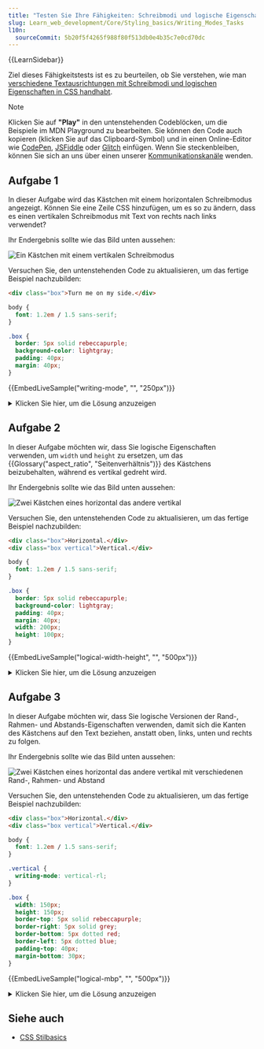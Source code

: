 ```yaml
---
title: "Testen Sie Ihre Fähigkeiten: Schreibmodi und logische Eigenschaften"
slug: Learn_web_development/Core/Styling_basics/Writing_Modes_Tasks
l10n:
  sourceCommit: 5b20f5f4265f988f80f513db0e4b35c7e0cd70dc
---
```


{{LearnSidebar}}

Ziel dieses Fähigkeitstests ist es zu beurteilen, ob Sie verstehen, wie man [verschiedene Textausrichtungen mit Schreibmodi und logischen Eigenschaften in CSS handhabt](/de/docs/Learn_web_development/Core/Styling_basics/Handling_different_text_directions).

> [!NOTE]
> Klicken Sie auf **"Play"** in den untenstehenden Codeblöcken, um die Beispiele im MDN Playground zu bearbeiten.
> Sie können den Code auch kopieren (klicken Sie auf das Clipboard-Symbol) und in einen Online-Editor wie [CodePen](https://codepen.io/), [JSFiddle](https://jsfiddle.net/) oder [Glitch](https://glitch.com/) einfügen.
> Wenn Sie steckenbleiben, können Sie sich an uns über einen unserer [Kommunikationskanäle](/de/docs/MDN/Community/Communication_channels) wenden.

## Aufgabe 1

In dieser Aufgabe wird das Kästchen mit einem horizontalen Schreibmodus angezeigt. Können Sie eine Zeile CSS hinzufügen, um es so zu ändern, dass es einen vertikalen Schreibmodus mit Text von rechts nach links verwendet?

Ihr Endergebnis sollte wie das Bild unten aussehen:

![Ein Kästchen mit einem vertikalen Schreibmodus](mdn-writing-modes1.png)

Versuchen Sie, den untenstehenden Code zu aktualisieren, um das fertige Beispiel nachzubilden:

```html live-sample___writing-mode
<div class="box">Turn me on my side.</div>
```

```css hidden live-sample___writing-mode
body {
  font: 1.2em / 1.5 sans-serif;
}
```

```css live-sample___writing-mode
.box {
  border: 5px solid rebeccapurple;
  background-color: lightgray;
  padding: 40px;
  margin: 40px;
}
```

{{EmbedLiveSample("writing-mode", "", "250px")}}

<details>
<summary>Klicken Sie hier, um die Lösung anzuzeigen</summary>

Sie sollten die Eigenschaft `writing-mode` mit dem Wert `vertical-rl` für ein vertikales Schreibsystem von rechts nach links verwenden:

```css
.box {
  border: 5px solid rebeccapurple;
  background-color: lightgray;
  padding: 40px;
  margin: 40px;
  writing-mode: vertical-rl;
}
```

</details>

## Aufgabe 2

In dieser Aufgabe möchten wir, dass Sie logische Eigenschaften verwenden, um `width` und `height` zu ersetzen, um das {{Glossary("aspect_ratio", "Seitenverhältnis")}} des Kästchens beizubehalten, während es vertikal gedreht wird.

Ihr Endergebnis sollte wie das Bild unten aussehen:

![Zwei Kästchen eines horizontal das andere vertikal](mdn-writing-modes2.png)

Versuchen Sie, den untenstehenden Code zu aktualisieren, um das fertige Beispiel nachzubilden:

```html live-sample___logical-width-height
<div class="box">Horizontal.</div>
<div class="box vertical">Vertical.</div>
```

```css hidden live-sample___logical-width-height
body {
  font: 1.2em / 1.5 sans-serif;
}
```

```css live-sample___logical-width-height
.box {
  border: 5px solid rebeccapurple;
  background-color: lightgray;
  padding: 40px;
  margin: 40px;
  width: 200px;
  height: 100px;
}
```

{{EmbedLiveSample("logical-width-height", "", "500px")}}

<details>
<summary>Klicken Sie hier, um die Lösung anzuzeigen</summary>

Zusätzlich zur Einstellung `writing-mode: vertical-rl` auf dem `.vertical` Kästchen müssen Sie die Eigenschaften `inline-size` und `block-size` anwenden, um `width` und `height` zu ersetzen:

```css
.box {
  border: 5px solid rebeccapurple;
  background-color: lightgray;
  padding: 40px;
  margin: 40px;
  inline-size: 200px;
  block-size: 100px;
}
.vertical {
  writing-mode: vertical-rl;
}
```

</details>

## Aufgabe 3

In dieser Aufgabe möchten wir, dass Sie logische Versionen der Rand-, Rahmen- und Abstands-Eigenschaften verwenden, damit sich die Kanten des Kästchens auf den Text beziehen, anstatt oben, links, unten und rechts zu folgen.

Ihr Endergebnis sollte wie das Bild unten aussehen:

![Zwei Kästchen eines horizontal das andere vertikal mit verschiedenen Rand-, Rahmen- und Abstand](mdn-writing-modes3.png)

Versuchen Sie, den untenstehenden Code zu aktualisieren, um das fertige Beispiel nachzubilden:

```html live-sample___logical-mbp
<div class="box">Horizontal.</div>
<div class="box vertical">Vertical.</div>
```

```css hidden live-sample___logical-mbp
body {
  font: 1.2em / 1.5 sans-serif;
}
```

```css hidden live-sample___logical-mbp
.vertical {
  writing-mode: vertical-rl;
}
```

```css live-sample___logical-mbp
.box {
  width: 150px;
  height: 150px;
  border-top: 5px solid rebeccapurple;
  border-right: 5px solid grey;
  border-bottom: 5px dotted red;
  border-left: 5px dotted blue;
  padding-top: 40px;
  margin-bottom: 30px;
}
```

{{EmbedLiveSample("logical-mbp", "", "500px")}}

<details>
<summary>Klicken Sie hier, um die Lösung anzuzeigen</summary>

Um dies zu lösen, benötigen Sie ein Verständnis der logischen, durch den Fluss relativ zugeordneten Mappings für Rand-, Rahmen- und Abstands-physikalische Eigenschaften:

```css
.box {
  width: 150px;
  height: 150px;
  border-block-start: 5px solid rebeccapurple;
  border-inline-end: 5px solid grey;
  border-block-end: 5px dotted red;
  border-inline-start: 5px dotted blue;
  padding-block-start: 40px;
  margin-block-end: 30px;
}
```

</details>

## Siehe auch

- [CSS Stilbasics](/de/docs/Learn_web_development/Core/Styling_basics)
